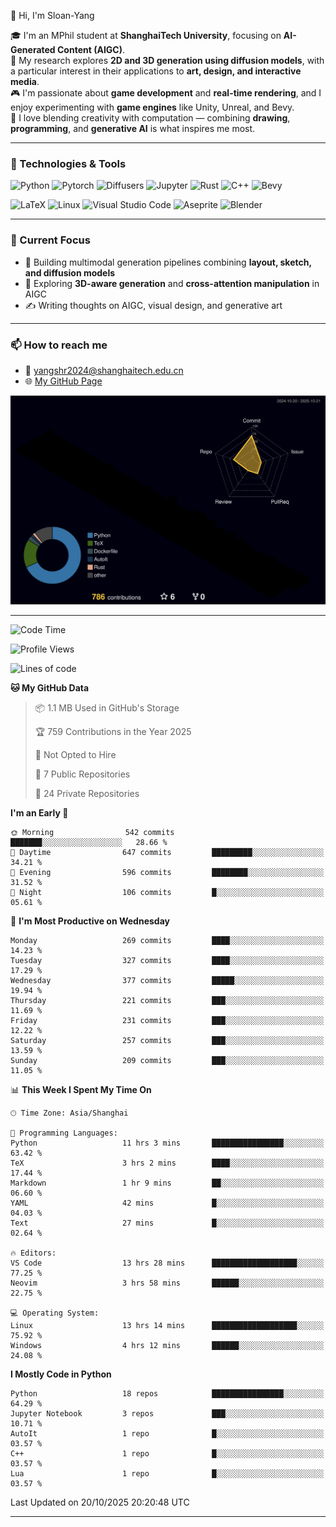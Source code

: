 👋 Hi, I'm Sloan-Yang

🎓 I'm an MPhil student at **ShanghaiTech University**, focusing on **AI-Generated Content (AIGC)**.  
🧠 My research explores **2D and 3D generation using diffusion models**, with a particular interest in their applications to **art, design, and interactive media**.  
🎮 I'm passionate about **game development** and **real-time rendering**, and I enjoy experimenting with **game engines** like Unity, Unreal, and Bevy.  
🎨 I love blending creativity with computation — combining **drawing**, **programming**, and **generative AI** is what inspires me most.

---

### 🧰 Technologies & Tools

![Python](https://img.shields.io/badge/python-%233776AB.svg?style=for-the-badge&logo=python&logoColor=white)
![Pytorch](https://img.shields.io/badge/pytorch-%23EE4C2C.svg?style=for-the-badge&logo=pytorch&logoColor=white)
![Diffusers](https://img.shields.io/badge/diffusers-HuggingFace-yellow?style=for-the-badge&logo=huggingface&logoColor=black)
![Jupyter](https://img.shields.io/badge/Jupyter-%23F37626.svg?style=for-the-badge&logo=Jupyter&logoColor=white)
![Rust](https://img.shields.io/badge/Rust-%23000000.svg?style=for-the-badge&logo=rust&logoColor=white)
![C++](https://img.shields.io/badge/C++-%2300599C.svg?style=for-the-badge&logo=c%2B%2B&logoColor=white)
![Bevy](https://img.shields.io/badge/Bevy-000000.svg?style=for-the-badge&logo=bevy&logoColor=white)

![LaTeX](https://img.shields.io/badge/LaTeX-47A141?style=for-the-badge&logo=latex&logoColor=white)
![Linux](https://img.shields.io/badge/Linux-FCC624?style=for-the-badge&logo=linux&logoColor=black)
![Visual Studio Code](https://img.shields.io/badge/VSCode-0078d7.svg?style=for-the-badge&logo=visual-studio-code&logoColor=white)
![Aseprite](https://img.shields.io/badge/Aseprite-FFFFFF?style=for-the-badge&logo=Aseprite&logoColor=%237D929E)
![Blender](https://img.shields.io/badge/Blender-F5792A?style=for-the-badge&logo=blender&logoColor=white)

---

### 🔭 Current Focus

- 🎨 Building multimodal generation pipelines combining **layout, sketch, and diffusion models**
- 🧪 Exploring **3D-aware generation** and **cross-attention manipulation** in AIGC
- ✍️ Writing thoughts on AIGC, visual design, and generative art

---

### 📫 How to reach me

- 📧 <a href="mailto:yangshr2024@shanghaitech.edu.cn">yangshr2024@shanghaitech.edu.cn</a>
- 🌐 [My GitHub Page](https://sloan-yang.github.io)  



![3D Profile](https://raw.githubusercontent.com/Sloan-Yang/Sloan-Yang/main/profile-3d-contrib/profile-night-rainbow.svg)

---


<!--START_SECTION:waka-->
![Code Time](http://img.shields.io/badge/Code%20Time-674%20hrs%2049%20mins-blue)

![Profile Views](http://img.shields.io/badge/Profile%20Views-0-blue)

![Lines of code](https://img.shields.io/badge/From%20Hello%20World%20I%27ve%20Written-2.3%20million%20lines%20of%20code-blue)

**🐱 My GitHub Data** 

> 📦 1.1 MB Used in GitHub's Storage 
 > 
> 🏆 759 Contributions in the Year 2025
 > 
> 🚫 Not Opted to Hire
 > 
> 📜 7 Public Repositories 
 > 
> 🔑 24 Private Repositories 
 > 
**I'm an Early 🐤** 

```text
🌞 Morning                542 commits         ███████░░░░░░░░░░░░░░░░░░   28.66 % 
🌆 Daytime                647 commits         █████████░░░░░░░░░░░░░░░░   34.21 % 
🌃 Evening                596 commits         ████████░░░░░░░░░░░░░░░░░   31.52 % 
🌙 Night                  106 commits         █░░░░░░░░░░░░░░░░░░░░░░░░   05.61 % 
```
📅 **I'm Most Productive on Wednesday** 

```text
Monday                   269 commits         ████░░░░░░░░░░░░░░░░░░░░░   14.23 % 
Tuesday                  327 commits         ████░░░░░░░░░░░░░░░░░░░░░   17.29 % 
Wednesday                377 commits         █████░░░░░░░░░░░░░░░░░░░░   19.94 % 
Thursday                 221 commits         ███░░░░░░░░░░░░░░░░░░░░░░   11.69 % 
Friday                   231 commits         ███░░░░░░░░░░░░░░░░░░░░░░   12.22 % 
Saturday                 257 commits         ███░░░░░░░░░░░░░░░░░░░░░░   13.59 % 
Sunday                   209 commits         ███░░░░░░░░░░░░░░░░░░░░░░   11.05 % 
```


📊 **This Week I Spent My Time On** 

```text
🕑︎ Time Zone: Asia/Shanghai

💬 Programming Languages: 
Python                   11 hrs 3 mins       ████████████████░░░░░░░░░   63.42 % 
TeX                      3 hrs 2 mins        ████░░░░░░░░░░░░░░░░░░░░░   17.44 % 
Markdown                 1 hr 9 mins         ██░░░░░░░░░░░░░░░░░░░░░░░   06.60 % 
YAML                     42 mins             █░░░░░░░░░░░░░░░░░░░░░░░░   04.03 % 
Text                     27 mins             █░░░░░░░░░░░░░░░░░░░░░░░░   02.64 % 

🔥 Editors: 
VS Code                  13 hrs 28 mins      ███████████████████░░░░░░   77.25 % 
Neovim                   3 hrs 58 mins       ██████░░░░░░░░░░░░░░░░░░░   22.75 % 

💻 Operating System: 
Linux                    13 hrs 14 mins      ███████████████████░░░░░░   75.92 % 
Windows                  4 hrs 12 mins       ██████░░░░░░░░░░░░░░░░░░░   24.08 % 
```

**I Mostly Code in Python** 

```text
Python                   18 repos            ████████████████░░░░░░░░░   64.29 % 
Jupyter Notebook         3 repos             ███░░░░░░░░░░░░░░░░░░░░░░   10.71 % 
AutoIt                   1 repo              █░░░░░░░░░░░░░░░░░░░░░░░░   03.57 % 
C++                      1 repo              █░░░░░░░░░░░░░░░░░░░░░░░░   03.57 % 
Lua                      1 repo              █░░░░░░░░░░░░░░░░░░░░░░░░   03.57 % 
```




 Last Updated on 20/10/2025 20:20:48 UTC
<!--END_SECTION:waka-->

---





